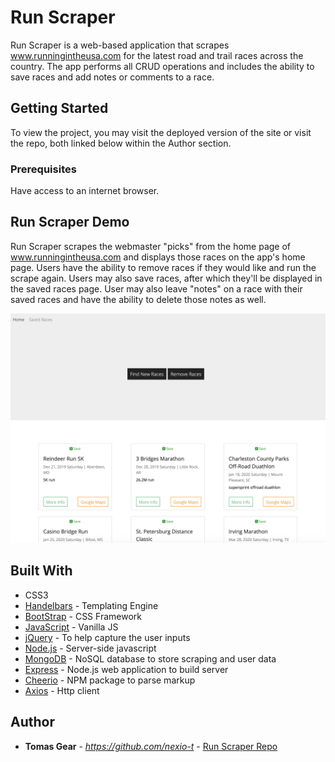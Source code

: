 # Run Scraper

Run Scraper is a web-based application that scrapes www.runningintheusa.com for the latest road and trail races across the country. The app performs all CRUD operations and includes the ability to save races and add notes or comments to a race. 

## Getting Started

To view the project, you may visit the deployed version of the site or visit the repo, both linked below within the Author section. 

### Prerequisites

Have access to an internet browser. 

## Run Scraper Demo

Run Scraper scrapes the webmaster "picks" from the home page of www.runningintheusa.com and displays those races on the app's home page. Users have the ability to remove races if they would like and run the scrape again. Users may also save races, after which they'll be displayed in the saved races page. User may also leave "notes" on a race with their saved races and have the ability to delete those notes as well. 

![scraper-demo](./public/assets/img/scraper-home.png)

## Built With
* CSS3
* [Handelbars](https://handlebarsjs.com/) - Templating Engine
* [BootStrap](https://getbootstrap.com/) - CSS Framework  
* [JavaScript](https://www.npmjs.com/package/cli-table3) - Vanilla JS
* [jQuery](https://jquery.com/) - To help capture the user inputs 
* [Node.js](https://nodejs.org/en/) - Server-side javascript  
* [MongoDB](https://www.mysql.com/) - NoSQL database to store scraping and user data
* [Express](https://expressjs.com/) - Node.js web application to build server 
* [Cheerio](https://www.npmjs.com/package/cheerio) - NPM package to parse markup 
* [Axios](https://www.npmjs.com/package/axios) - Http client

## Author

* **Tomas Gear** - *https://github.com/nexio-t* - [Run Scraper Repo](https://github.com/nexio-t/web-scraper)

